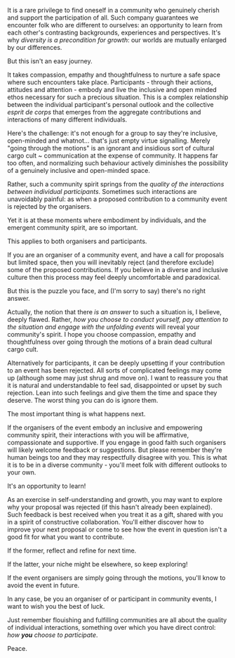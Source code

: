 <!--
.. title: Rejection and Renewal
.. slug: talk-not-accepted
.. date: 2023-07-03 19:00:00 UTC+01:00
.. tags: 
.. category: 
.. link: 
.. description: 
.. type: text
.. author: Nicholas H.Tollervey
-->

It is a rare privilege to find oneself in a community who genuinely cherish and
support the participation of all. Such company guarantees we encounter folk
who are different to ourselves: an opportunity to learn from each other's
contrasting backgrounds, experiences and perspectives. It's why _diversity is a
precondition for growth_: our worlds are mutually enlarged by our differences.

But this isn't an easy journey.

It takes compassion, empathy and thoughtfulness to nurture a safe space where
such encounters take place. Participants - through their actions, attitudes and
attention - embody and live the inclusive and open minded ethos necessary for
such a precious situation. This is a complex relationship
between the individual participant's personal outlook and the collective
_esprit de corps_ that emerges from the aggregate contributions and
interactions of many different individuals.

Here's the challenge: it's not enough for a group to say they're inclusive,
open-minded and whatnot... that's just empty virtue signalling. Merely
"going through the motions" is an ignorant and insidious sort of cultural cargo
cult ~ communication at the expense of community. It happens far too often, and
normalizing such behaviour actively diminishes the possibility of a genuinely
inclusive and open-minded space.

Rather, such a community spirit springs
from the _quality of the interactions between individual participants_.
Sometimes such interactions are unavoidably painful: as when a proposed
contribution to a community event is rejected by the organisers.

Yet it is at these moments where embodiment by individuals, and the emergent
community spirit, are so important.

This applies to both organisers and participants.

If you are an organiser of a community event, and have a call for proposals but
limited space, then you will inevitably reject (and therefore exclude) some of
the proposed contributions. If you believe in a diverse and inclusive culture
then this process may feel deeply uncomfortable and paradoxical.

But this is the puzzle you face, and (I'm sorry to say) there's no right
answer.

Actually, the notion that there _is an answer_ to such a situation is, I
believe, deeply flawed. Rather, _how you choose to conduct yourself, pay
attention to the situation and engage with the unfolding events_ will reveal
your community's spirit. I hope you choose compassion, empathy and
thoughtfulness over going through the motions of a brain dead cultural cargo
cult.

Alternatively for participants, it can be deeply upsetting if your contribution
to an event has been rejected. All sorts of complicated feelings may come up
(although some may just shrug and move on). I want to reassure you that it is
natural and understandable to feel sad, disappointed or upset by such
rejection. Lean into such feelings and give them the time and space they
deserve. The worst thing you can do is ignore them.

The most important thing is what happens next.

If the organisers of the event embody an inclusive and empowering community
spirit, their interactions with you will be affirmative, compassionate and
supportive. If you engage in good faith such organisers will likely welcome
feedback or suggestions. But please remember they're human beings too and they
may respectfully disagree with you. This is what it is to be in a
diverse community - you'll meet folk with different outlooks to your own.

It's an opportunity to learn!

As an exercise in self-understanding and growth, you may want to
explore why your proposal was rejected (if this hasn't already been
explained). Such feedback is best received when you treat it as a gift, shared
with you in a spirit of constructive collaboration. You'll either discover how
to improve your next proposal or come to see how the event in question isn't a
good fit for what you want to contribute.

If the former, reflect and refine for next time.

If the latter, your niche might be elsewhere, so keep exploring!

If the event organisers are simply going through the motions, you'll know to
avoid the event in future.

In any case, be you an organiser of or participant in community events, I want
to wish you the best of luck.

Just remember flouishing and fulfilling communities are all about the quality
of individual interactions, something over which you have direct control: _how
**you** choose to participate_.

Peace.
